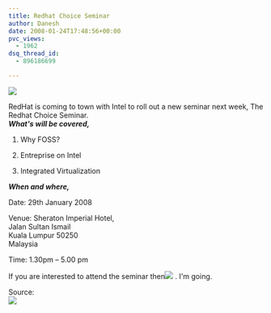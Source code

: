 ```yaml
---
title: Redhat Choice Seminar
author: Danesh
date: 2008-01-24T17:48:56+00:00
pvc_views:
  - 1962
dsq_thread_id:
  - 896186699

---
```

![][1]

RedHat is coming to town with Intel to roll out a new seminar next week, The Redhat Choice Seminar.  
_**What's will be covered,**_

1. Why FOSS?

2. Entreprise on Intel

3. Integrated Virtualization

_**When and where,**_

Date: 29th January 2008

Venue: Sheraton Imperial Hotel,  
Jalan Sultan Ismail  
Kuala Lumpur 50250  
Malaysia

Time: 1.30pm &#8211; 5.00 pm

If you are interested to attend the seminar then<img src="http://img242.imageshack.us/img242/5623/btnregisterek4.jpg" border="0" /> . I'm going.

Source:  
[<img src="http://img166.imageshack.us/img166/482/choicelogost8.jpg" border="0" />][2]

 [1]: http://img186.imageshack.us/img186/2646/banner720nc2.jpg
 [2]: http://www.isthereachoice.com/